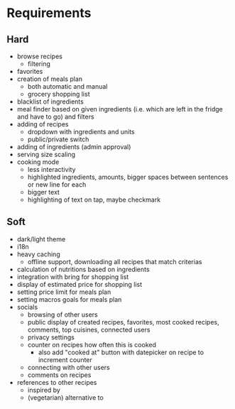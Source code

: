 # Requirements

## Hard

- browse recipes
  - filtering
- favorites
- creation of meals plan
  - both automatic and manual
  - grocery shopping list
- blacklist of ingredients
- meal finder based on given ingredients (i.e. which are left in the fridge and have to go) and filters
- adding of recipes
  - dropdown with ingredients and units
  - public/private switch
- adding of ingredients (admin approval)
- serving size scaling
- cooking mode
  - less interactivity
  - highlighted ingredients, amounts, bigger spaces between sentences or new line for each
  - bigger text
  - highlighting of text on tap, maybe checkmark

## Soft

- dark/light theme
- i18n
- heavy caching
  - offline support, downloading all recipes that match criterias
- calculation of nutritions based on ingredients
- integration with bring for shopping list
- display of estimated price for shopping list
- setting price limit for meals plan
- setting macros goals for meals plan
- socials
  - browsing of other users
  - public display of created recipes, favorites, most cooked recipes, comments, top cuisines, connected users
  - privacy settings
  - counter on recipes how often this is cooked
    - also add "cooked at" button with datepicker on recipe to increment counter
  - connecting with other users
  - comments on recipes
- references to other recipes
  - inspired by
  - (vegetarian) alternative to
